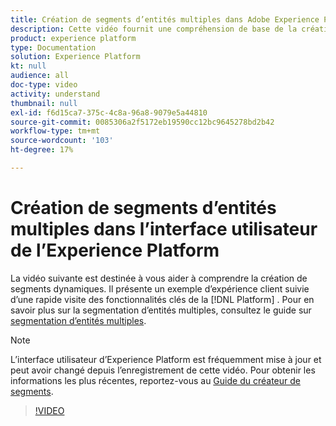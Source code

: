 ```yaml
---
title: Création de segments d’entités multiples dans Adobe Experience Platform
description: Cette vidéo fournit une compréhension de base de la création d’un segment d’entités multiples à l’aide de l’interface utilisateur de Platform.
product: experience platform
type: Documentation
solution: Experience Platform
kt: null
audience: all
doc-type: video
activity: understand
thumbnail: null
exl-id: f6d15ca7-375c-4c8a-96a8-9079e5a44810
source-git-commit: 0085306a2f5172eb19590cc12bc9645278bd2b42
workflow-type: tm+mt
source-wordcount: '103'
ht-degree: 17%

---
```


# Création de segments d’entités multiples dans l’interface utilisateur de l’Experience Platform

La vidéo suivante est destinée à vous aider à comprendre la création de segments dynamiques. Il présente un exemple d’expérience client suivie d’une rapide visite des fonctionnalités clés de la [!DNL Platform] . Pour en savoir plus sur la segmentation d’entités multiples, consultez le guide sur [segmentation d’entités multiples](../multi-entity-segmentation.md).

>[!NOTE]
>
>L’interface utilisateur d’Experience Platform est fréquemment mise à jour et peut avoir changé depuis l’enregistrement de cette vidéo. Pour obtenir les informations les plus récentes, reportez-vous au [Guide du créateur de segments](../ui/segment-builder.md).

>[!VIDEO](https://video.tv.adobe.com/v/32179?quality=12&learn=on)
